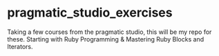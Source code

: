 # pragmatic_studio_exercises
Taking a few courses from the pragmatic studio, this will be my repo for these. 
Starting with Ruby Programming & Mastering Ruby Blocks and Iterators.   
